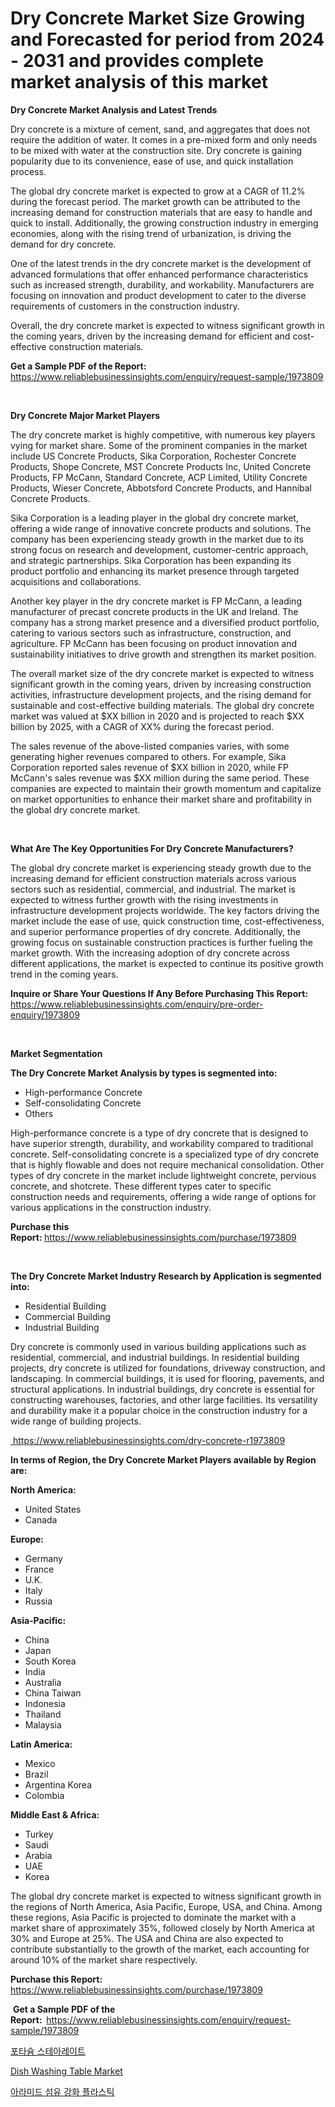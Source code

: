 <p><h1>Dry Concrete Market Size Growing and Forecasted for period from 2024 - 2031 and provides complete market analysis of this market</h1></p><p><strong>Dry Concrete Market Analysis and Latest Trends</strong></p>
<p><p>Dry concrete is a mixture of cement, sand, and aggregates that does not require the addition of water. It comes in a pre-mixed form and only needs to be mixed with water at the construction site. Dry concrete is gaining popularity due to its convenience, ease of use, and quick installation process.</p><p>The global dry concrete market is expected to grow at a CAGR of 11.2% during the forecast period. The market growth can be attributed to the increasing demand for construction materials that are easy to handle and quick to install. Additionally, the growing construction industry in emerging economies, along with the rising trend of urbanization, is driving the demand for dry concrete.</p><p>One of the latest trends in the dry concrete market is the development of advanced formulations that offer enhanced performance characteristics such as increased strength, durability, and workability. Manufacturers are focusing on innovation and product development to cater to the diverse requirements of customers in the construction industry.</p><p>Overall, the dry concrete market is expected to witness significant growth in the coming years, driven by the increasing demand for efficient and cost-effective construction materials.</p></p>
<p><strong>Get a Sample PDF of the Report:&nbsp;</strong> <a href="https://www.reliablebusinessinsights.com/enquiry/request-sample/1973809">https://www.reliablebusinessinsights.com/enquiry/request-sample/1973809</a></p>
<p>&nbsp;</p>
<p><strong>Dry Concrete Major Market Players</strong></p>
<p><p>The dry concrete market is highly competitive, with numerous key players vying for market share. Some of the prominent companies in the market include US Concrete Products, Sika Corporation, Rochester Concrete Products, Shope Concrete, MST Concrete Products Inc, United Concrete Products, FP McCann, Standard Concrete, ACP Limited, Utility Concrete Products, Wieser Concrete, Abbotsford Concrete Products, and Hannibal Concrete Products.</p><p>Sika Corporation is a leading player in the global dry concrete market, offering a wide range of innovative concrete products and solutions. The company has been experiencing steady growth in the market due to its strong focus on research and development, customer-centric approach, and strategic partnerships. Sika Corporation has been expanding its product portfolio and enhancing its market presence through targeted acquisitions and collaborations.</p><p>Another key player in the dry concrete market is FP McCann, a leading manufacturer of precast concrete products in the UK and Ireland. The company has a strong market presence and a diversified product portfolio, catering to various sectors such as infrastructure, construction, and agriculture. FP McCann has been focusing on product innovation and sustainability initiatives to drive growth and strengthen its market position.</p><p>The overall market size of the dry concrete market is expected to witness significant growth in the coming years, driven by increasing construction activities, infrastructure development projects, and the rising demand for sustainable and cost-effective building materials. The global dry concrete market was valued at $XX billion in 2020 and is projected to reach $XX billion by 2025, with a CAGR of XX% during the forecast period.</p><p>The sales revenue of the above-listed companies varies, with some generating higher revenues compared to others. For example, Sika Corporation reported sales revenue of $XX billion in 2020, while FP McCann's sales revenue was $XX million during the same period. These companies are expected to maintain their growth momentum and capitalize on market opportunities to enhance their market share and profitability in the global dry concrete market.</p></p>
<p>&nbsp;</p>
<p><strong>What Are The Key Opportunities For Dry Concrete Manufacturers?</strong></p>
<p><p>The global dry concrete market is experiencing steady growth due to the increasing demand for efficient construction materials across various sectors such as residential, commercial, and industrial. The market is expected to witness further growth with the rising investments in infrastructure development projects worldwide. The key factors driving the market include the ease of use, quick construction time, cost-effectiveness, and superior performance properties of dry concrete. Additionally, the growing focus on sustainable construction practices is further fueling the market growth. With the increasing adoption of dry concrete across different applications, the market is expected to continue its positive growth trend in the coming years.</p></p>
<p><strong>Inquire or Share Your Questions If Any Before Purchasing This Report:</strong> <a href="https://www.reliablebusinessinsights.com/enquiry/pre-order-enquiry/1973809">https://www.reliablebusinessinsights.com/enquiry/pre-order-enquiry/1973809</a></p>
<p>&nbsp;</p>
<p><strong>Market Segmentation</strong></p>
<p><strong>The Dry Concrete Market Analysis by types is segmented into:</strong></p>
<p><ul><li>High-performance Concrete</li><li>Self-consolidating Concrete</li><li>Others</li></ul></p>
<p><p>High-performance concrete is a type of dry concrete that is designed to have superior strength, durability, and workability compared to traditional concrete. Self-consolidating concrete is a specialized type of dry concrete that is highly flowable and does not require mechanical consolidation. Other types of dry concrete in the market include lightweight concrete, pervious concrete, and shotcrete. These different types cater to specific construction needs and requirements, offering a wide range of options for various applications in the construction industry.</p></p>
<p><strong>Purchase this Report:&nbsp;</strong><a href="https://www.reliablebusinessinsights.com/purchase/1973809">https://www.reliablebusinessinsights.com/purchase/1973809</a></p>
<p>&nbsp;</p>
<p><strong>The Dry Concrete Market Industry Research by Application is segmented into:</strong></p>
<p><ul><li>Residential Building</li><li>Commercial Building</li><li>Industrial Building</li></ul></p>
<p><p>Dry concrete is commonly used in various building applications such as residential, commercial, and industrial buildings. In residential building projects, dry concrete is utilized for foundations, driveway construction, and landscaping. In commercial buildings, it is used for flooring, pavements, and structural applications. In industrial buildings, dry concrete is essential for constructing warehouses, factories, and other large facilities. Its versatility and durability make it a popular choice in the construction industry for a wide range of building projects.</p></p>
<p><a href="https://www.reliablebusinessinsights.com/dry-concrete-r1973809">&nbsp;https://www.reliablebusinessinsights.com/dry-concrete-r1973809</a></p>
<p><strong>In terms of Region, the Dry Concrete Market Players available by Region are:</strong></p>
<p>
    <p> <strong> North America: </strong>
        <ul>
            <li>United States</li>
            <li>Canada</li>
        </ul>
        </p> 
    <p> <strong> Europe: </strong>
        <ul>
            <li>Germany</li>
            <li>France</li>
            <li>U.K.</li>
            <li>Italy</li>
            <li>Russia</li>
        </ul>
        </p> 
    <p> <strong> Asia-Pacific: </strong>
        <ul>
            <li>China</li>
            <li>Japan</li>
            <li>South Korea</li>
            <li>India</li>
            <li>Australia</li>
            <li>China Taiwan</li>
            <li>Indonesia</li>
            <li>Thailand</li>
            <li>Malaysia</li>
        </ul>
        </p> 
    <p> <strong> Latin America: </strong>
        <ul>
            <li>Mexico</li>
            <li>Brazil</li>
            <li>Argentina Korea</li>
            <li>Colombia</li>
        </ul>
        </p> 
    <p> <strong> Middle East & Africa: </strong>
        <ul>
            <li>Turkey</li>
            <li>Saudi</li>
            <li>Arabia</li>
            <li>UAE</li>
            <li>Korea</li>
        </ul>
    </p>
    </p>
<p><p>The global dry concrete market is expected to witness significant growth in the regions of North America, Asia Pacific, Europe, USA, and China. Among these regions, Asia Pacific is projected to dominate the market with a market share of approximately 35%, followed closely by North America at 30% and Europe at 25%. The USA and China are also expected to contribute substantially to the growth of the market, each accounting for around 10% of the market share respectively.</p></p>
<p><strong>Purchase this Report: </strong><a href="https://www.reliablebusinessinsights.com/purchase/1973809">https://www.reliablebusinessinsights.com/purchase/1973809</a></p>
<p>&nbsp;<strong>Get a Sample PDF of the Report:&nbsp;&nbsp;</strong><a href="https://www.reliablebusinessinsights.com/enquiry/request-sample/1973809">https://www.reliablebusinessinsights.com/enquiry/request-sample/1973809</a></p>
<p><strong></strong></p>
<p><p><a href="https://medium.com/@staceyhilll80/%EB%8B%A4%EC%9D%8C-%EB%AC%B8%EC%9E%A5%EC%9D%84-%ED%95%9C%EA%B5%AD%EC%96%B4%EB%A1%9C-%EB%B2%88%EC%97%AD%ED%95%98%EC%8B%AD%EC%8B%9C%EC%98%A4-%EC%B9%BC%EB%A5%A8-%EC%8A%A4%ED%85%8C%EC%95%84%EB%A0%88%EC%9D%B4%ED%8A%B8-%EC%8B%9C%EC%9E%A5-%EC%A1%B0%EC%82%AC-%EB%B0%8F-%EC%82%B0%EC%97%85-%EC%A7%84%ED%99%94-%EB%B0%8F-2031%EB%85%84%EA%B9%8C%EC%A7%80%EC%9D%98-%EC%98%88%EC%B8%A1-bc3a482ea181">포타슘 스테아레이트</a></p><p><a href="https://view.publitas.com/reportprime-1/dish-washing-table-market-share-market-analysis-growth-trends-forecasts-for-period-from-2024-2031/">Dish Washing Table Market</a></p><p><a href="https://medium.com/@staceyhilll80/%EC%95%84%EB%9D%BC%EB%AF%B8%EB%93%9C-%EC%84%AC%EC%9C%A0-%EA%B0%95%ED%99%94-%ED%94%8C%EB%9D%BC%EC%8A%A4%ED%8B%B1-%EC%8B%9C%EC%9E%A5-%EA%B7%9C%EB%AA%A8-%EC%A0%90%EC%9C%A0%EC%9C%A8-%EB%B0%8F-%ED%8A%B8%EB%A0%8C%EB%93%9C-%EB%B6%84%EC%84%9D-%EB%B3%B4%EA%B3%A0%EC%84%9C-%EC%A0%9C%ED%92%88-%EA%B0%95%ED%99%94-%EC%97%B4%EA%B2%BD%ED%99%94%EC%84%B1-%ED%94%8C%EB%9D%BC%EC%8A%A4%ED%8B%B1-%EA%B0%95%ED%99%94-%EC%97%B4%EA%B0%80%EC%86%8C%EC%84%B1-%ED%94%8C%EB%9D%BC%EC%8A%A4%ED%8B%B1-%EB%B0%8F-%EC%84%B8%EA%B7%B8%EB%A8%BC%ED%8A%B8-%EC%98%88%EC%B8%A1-2024%EB%85%84-2031%EB%85%84%EA%B9%8C%EC%A7%80-0853641cf283">아라미드 섬유 강화 플라스틱</a></p></p>